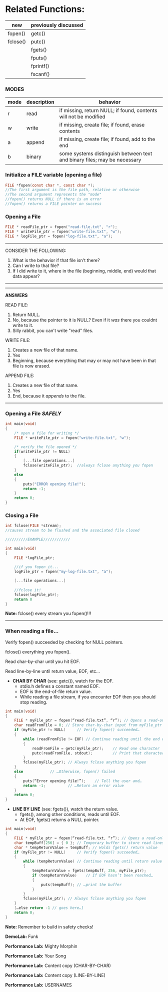 # Related Functions:

|new|previously discussed|
|---|---|
|fopen()|getc()|
|fclose()|putc()|
||fgets()|
||fputs()|
||fprintf()|
||fscanf()|


### MODES

|mode|description|behavior|
|---|---|---|
|r|read|if missing, return NULL; if found, contents will not be modified|
|w|write|if missing, create file; if found, erase contents|
|a|append|if missing, create file; if found, add to the end|
|b|binary|some systems distinguish between text and binary files; may be necessary|

### Initialize a FILE variable (opening a file)
```c
FILE *fopen(const char *, const char *);
//The first argument is the file path, relative or otherwise
//The second argument represents the "mode"
//fopen() returns NULL if there is an error
//fopen() returns a FILE pointer on success
```

### Opening a File
```c
FILE * readFile_ptr = fopen("read-file.txt", "r"); 
FILE * writeFile_ptr = fopen("write-file.txt", "w");
FILE * logFile_ptr = fopen("log-file.txt", "a");
```
---
CONSIDER THE FOLLOWING:
1. What is the behavior if that file isn't there?
2. Can I write to that file?
3. If I did write to it, where in the file (beginning, middle, end) would that data appear?


---
---
**ANSWERS**

READ FILE:
1. Return NULL.
2. No, because the pointer to it is NULL? Even if it *was* there you couldnt write to it.
3. Silly rabbit, you can't write "read" files.

WRITE FILE:
1. Creates a new file of that name.
2. Yes
3. Beginning, because everything that may or may not have been in that file is now erased.

APPEND FILE:
1. Creates a new file of that name.
2. Yes
3. End, because it *appends* to the file.
---

### Opening a File *SAFELY*
```c
int main(void)
{
    /* open a file for writing */
    FILE * writeFile_ptr = fopen("write-file.txt", "w");

    /* verify the file opened */
    if(writeFile_ptr != NULL)
    {
        [...file operations...]
        fclose(writeFile_ptr);  //always fclose anything you fopen
    }
    else
    {
        puts("ERROR opening file!");
        return -1;
    }
    return 0;
}
```
### Closing a File
```c
int fclose(FILE *stream);
//causes stream to be flushed and the associated file closed

//////////EXAMPLE////////////

int main(void)
{
    FILE *logFile_ptr;
    
    //if you fopen it...
    logFile_ptr = fopen("my-log-file.txt", "a");

    [...file operations...]
    
    //fclose it!
    fclose(logFile_ptr);
    return 0
}
```
**Note:** fclose() every stream you fopen()!!!

---

### When reading a file...

Verify fopen() succeeded by checking for NULL pointers.

fclose() everything you fopen().

Read char-by-char until you hit EOF.

Read line-by-line until return value, EOF, etc...


* **CHAR BY CHAR** (see: getc()), watch for the EOF.
    * stdio.h defines a constant named EOF.
    * EOF is the end-of-file return value.
    * While reading a file stream, if you encounter EOF then you should stop reading.
```c
int main(void)
{
    FILE * myFile_ptr = fopen(“read-file.txt”, “r”); // Opens a read-only file
    char readFromFile = 0; // Store char-by-char input from myFile_ptr
    if (myFile_ptr != NULL) 	// Verify fopen() succeeded… 
    {
        while (readFromFile != EOF) // Continue reading until the end of file
        {
            readFromFile = getc(myFile_ptr); 	// Read one character
            putc(readFromFile, stdout); 		// Print that character
        }
        fclose(myFile_ptr); // Always fclose anything you fopen
    }
    else 			// …Otherwise, fopen() failed
    {
        puts(“Error opening file!”); 	// Tell the user and…
        return -1;			// …Return an error value
    }
    return 0;
}
```

* **LINE BY LINE** (see: fgets()), watch the return value.
    * fgets(), among other conditions, reads until EOF.
    * At EOF, fgets() returns a NULL pointer.
```c
int main(void)
{
    FILE * myFile_ptr = fopen(“read-file.txt, “r”); // Opens a read-only file
    char tempBuff[256] = { 0 };	// Temporary buffer to store read lines
    char * tempReturnValue = tempBuff; // Holds fgets() return value
    if (myFile_ptr != NULL) 	// Verify fopen() succeeded… 
    {
        while (tempReturnValue) // Continue reading until return value is NULL
        {
            tempReturnValue = fgets(tempBuff, 256, myFile_ptr);
            if (tempReturnValue) 	// If EOF hasn’t been reached…
            {
                puts(tempBuff);	// …print the buffer
            }
        }
        fclose(myFile_ptr); // Always fclose anything you fopen
    }
    […else return -1 // goes here…]
    return 0;
}
```
**Note:** Remember to build in safety checks!

**DemoLab:** Funk

**Performance Lab:** Mighty Morphin

**Performance Lab:** Your Song

**Performance Lab:** Content copy (CHAR-BY-CHAR)

**Performance Lab:** Content copy (LINE-BY-LINE)

**Performance Lab:** USERNAMES
